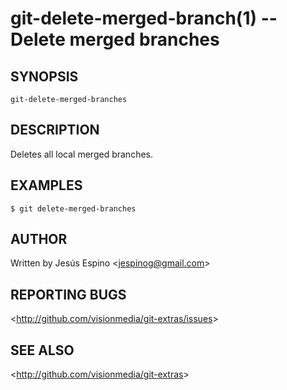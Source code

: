 git-delete-merged-branch(1) -- Delete merged branches
=====================================================

## SYNOPSIS

`git-delete-merged-branches`

## DESCRIPTION

  Deletes all local merged branches.

## EXAMPLES

    $ git delete-merged-branches

## AUTHOR

Written by Jesús Espino &lt;<jespinog@gmail.com>&gt;

## REPORTING BUGS

&lt;<http://github.com/visionmedia/git-extras/issues>&gt;

## SEE ALSO

&lt;<http://github.com/visionmedia/git-extras>&gt;
